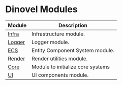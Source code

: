 # Dinovel Modules

| Module                       | Description                       |
| ---------------------------- | --------------------------------- |
| [Infra](/modules/infra.md)   | Infrastructure module.            |
| [Logger](/modules/logger.md) | Logger module.                    |
| [ECS](/modules/ecs.md)       | Entity Component System module.   |
| [Render](/modules/render.md) | Render utilities module.          |
| [Core](/modules/core.md)     | Module to initialize core systems |
| [UI](/modules/ui.md)         | UI components module.             |
